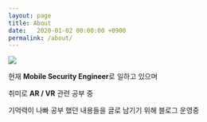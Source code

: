 ```yaml
---
layout: page
title: About
date:   2020-01-02 00:00:00 +0900
permalink: /about/
---
```


<img src='{{ "/assets/images/profile.jpeg" | absolute_url }}'>

현재 **Mobile Security Engineer**로 일하고 있으며

취미로 **AR / VR** 관련 공부 중

기억력이 나빠 공부 했던 내용들을 글로 남기기 위해 블로그 운영중


